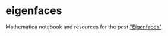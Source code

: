 eigenfaces
==========

Mathematica notebook and resources for the post ["Eigenfaces"](http://jeremykun.com/2011/07/27/eigenfaces/)
